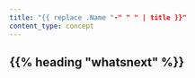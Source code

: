 ```yaml
---
title: "{{ replace .Name "-" " " | title }}"
content_type: concept
---
```


<!-- overview -->

<!-- body -->

<!-- Optional section; add links to information related to this topic. -->

## {{% heading "whatsnext" %}}
